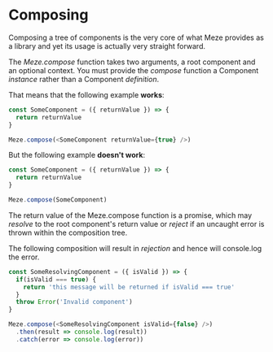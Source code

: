 # Composing

Composing a tree of components is the very core of what Meze provides as a library and yet its usage is actually very straight forward.

The *Meze.compose* function takes two arguments, a root component and an optional context.
You must provide the *compose* function a Component *instance* rather than a Component *definition*.

That means that the following example **works**:
```js
const SomeComponent = ({ returnValue }) => {
  return returnValue
}

Meze.compose(<SomeComponent returnValue={true} />)
```

But the following example **doesn't work**:
```js
const SomeComponent = ({ returnValue }) => {
  return returnValue
}

Meze.compose(SomeComponent)
```

The return value of the Meze.compose function is a promise, which may *resolve* to the root component's return value or *reject* if an uncaught error is thrown within the composition tree.

The following composition will result in *rejection* and hence will console.log the error.
```js
const SomeResolvingComponent = ({ isValid }) => {
  if(isValid === true) {
    return 'this message will be returned if isValid === true'
  }
  throw Error('Invalid component')
}

Meze.compose(<SomeResolvingComponent isValid={false} />)
  .then(result => console.log(result))
  .catch(error => console.log(error))
```